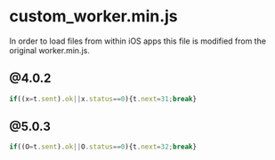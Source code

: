 # custom_worker.min.js

In order to load files from within iOS apps this file is modified from the original worker.min.js.

## @4.0.2

```js
if((x=t.sent).ok||x.status==0){t.next=31;break}
```

## @5.0.3

```js
if((O=t.sent).ok||O.status==0){t.next=32;break}
```
